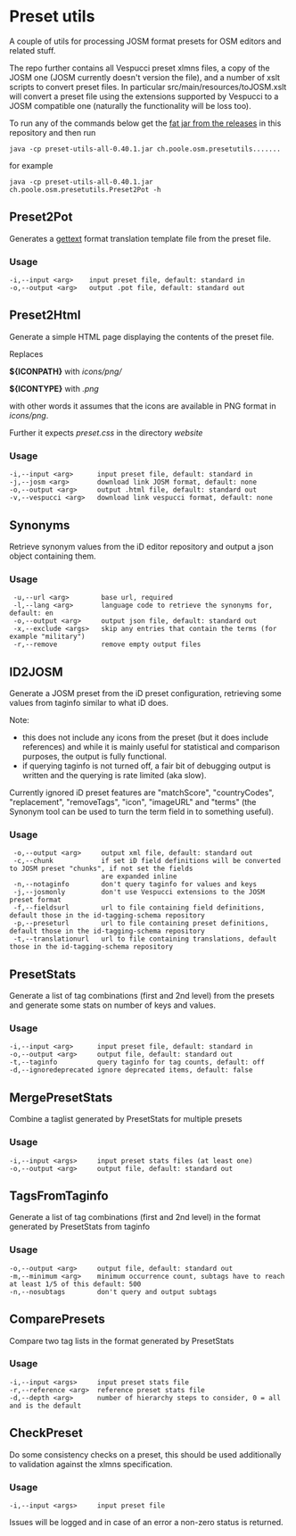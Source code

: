 # Preset utils

A couple of utils for processing JOSM format presets for OSM editors and related stuff.

The repo further contains all Vespucci preset xlmns files, a copy of the JOSM one (JOSM currently doesn't version the file), and a number of xslt scripts to convert preset files. In particular src/main/resources/toJOSM.xslt will convert a preset file using the extensions supported by Vespucci to a JOSM compatible one (naturally the functionality will be loss too).

To run any of the commands below get the [fat jar from the releases](https://github.com/simonpoole/preset-utils/releases/tag/0.40.1) in this repository and then run

    java -cp preset-utils-all-0.40.1.jar ch.poole.osm.presetutils.......
  
for example

    java -cp preset-utils-all-0.40.1.jar ch.poole.osm.presetutils.Preset2Pot -h

## Preset2Pot

Generates a [gettext](https://www.gnu.org/software/gettext/) format translation template file from the preset file.

### Usage

    -i,--input <arg>    input preset file, default: standard in
    -o,--output <arg>   output .pot file, default: standard out

## Preset2Html

Generate a simple HTML page displaying the contents of the preset file.

Replaces 

__${ICONPATH}__ with _icons/png/_

__${ICONTYPE}__ with _.png_

with other words it assumes that the icons are available in PNG format in _icons/png_.

Further it expects _preset.css_ in the directory _website_

### Usage

    -i,--input <arg>      input preset file, default: standard in
    -j,--josm <arg>       download link JOSM format, default: none
    -o,--output <arg>     output .html file, default: standard out
    -v,--vespucci <arg>   download link vespucci format, default: none
    
## Synonyms

Retrieve synonym values from the iD editor repository and output a json object containing them.

### Usage
      
     -u,--url <arg>        base url, required
     -l,--lang <arg>       language code to retrieve the synonyms for, default: en
     -o,--output <arg>     output json file, default: standard out
     -x,--exclude <args>   skip any entries that contain the terms (for example "military")
     -r,--remove           remove empty output files
     
## ID2JOSM

Generate a JOSM preset from the iD preset configuration, retrieving some values from taginfo similar to what iD does.

Note: 
- this does not include any icons from the preset (but it does include references) and while it is mainly useful for statistical and comparison purposes, the output is fully functional.
- if querying taginfo is not turned off, a fair bit of debugging output is written and the querying is rate limited (aka slow).

Currently ignored iD preset features are "matchScore", "countryCodes", "replacement", "removeTags", "icon", "imageURL" and "terms" (the Synonym tool can be used to turn the term field in to something useful).

### Usage

     -o,--output <arg>     output xml file, default: standard out
     -c,--chunk            if set iD field definitions will be converted to JOSM preset "chunks", if not set the fields
                           are expanded inline
     -n,--notaginfo        don't query taginfo for values and keys
     -j,--josmonly         don't use Vespucci extensions to the JOSM preset format
     -f,--fieldsurl        url to file containing field definitions, default those in the id-tagging-schema repository
     -p,--preseturl        url to file containing preset definitions, default those in the id-tagging-schema repository
     -t,--translationurl   url to file containing translations, default those in the id-tagging-schema repository
     
## PresetStats

Generate a list of tag combinations (first and 2nd level) from the presets and generate some stats on number of keys and values.

### Usage

    -i,--input <arg>      input preset file, default: standard in
    -o,--output <arg>     output file, default: standard out
    -t,--taginfo          query taginfo for tag counts, default: off
    -d,--ignoredeprecated ignore deprecated items, default: false
    
## MergePresetStats

Combine a taglist generated by PresetStats for multiple presets

### Usage

    -i,--input <args>     input preset stats files (at least one)
    -o,--output <arg>     output file, default: standard out

## TagsFromTaginfo

Generate a list of tag combinations (first and 2nd level) in the format generated by PresetStats from taginfo

### Usage

    -o,--output <arg>     output file, default: standard out
    -m,--minimum <arg>    minimum occurrence count, subtags have to reach at least 1/5 of this default: 500
    -n,--nosubtags        don't query and output subtags
    
## ComparePresets

Compare two tag lists in the format generated by PresetStats

### Usage

    -i,--input <args>     input preset stats file
    -r,--reference <arg>  reference preset stats file
    -d,--depth <arg>      number of hierarchy steps to consider, 0 = all and is the default
    
## CheckPreset

Do some consistency checks on a preset, this should be used additionally to validation against the xlmns specification. 

### Usage

    -i,--input <args>     input preset file

Issues will be logged and in case of an error a non-zero status is returned.